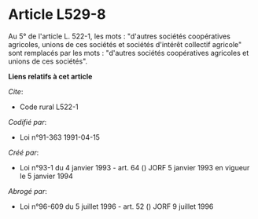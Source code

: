 # Article L529-8

Au 5° de l'article L. 522-1, les mots : "d'autres sociétés coopératives agricoles, unions de ces sociétés et sociétés
d'intérêt collectif agricole" sont remplacés par les mots : "d'autres sociétés coopératives agricoles et unions de ces
sociétés".

**Liens relatifs à cet article**

_Cite_:

  - Code rural L522-1

_Codifié par_:

  - Loi n°91-363 1991-04-15

_Créé par_:

  - Loi n°93-1 du 4 janvier 1993 - art. 64 () JORF 5 janvier 1993 en vigueur le 5 janvier 1994

_Abrogé par_:

  - Loi n°96-609 du 5 juillet 1996 - art. 52 () JORF 9 juillet 1996
